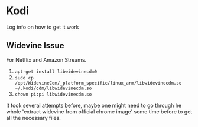 # Kodi

Log info on how to get it work

## Widevine Issue

For Netflix and Amazon Streams.

1. `apt-get install libwidevinecdm0`
2. `sudo cp  /opt/WidevineCdm/_platform_specific/linux_arm/libwidevinecdm.so ~/.kodi/cdm/libwidevinecdm.so`
3. `chown pi:pi libwidevinecdm.so`

It took several attempts before, maybe one might need to go through he whole 'extract widevine from official chrome image' some time before to get all the necessary files.
